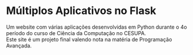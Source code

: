 # Múltiplos Aplicativos no Flask
Um website com várias aplicações desenvolvidas em Python durante o 4o período do curso de Ciência da Computação no CESUPA.  
Este site é um projeto final valendo nota na matéria de Programação Avançada.
